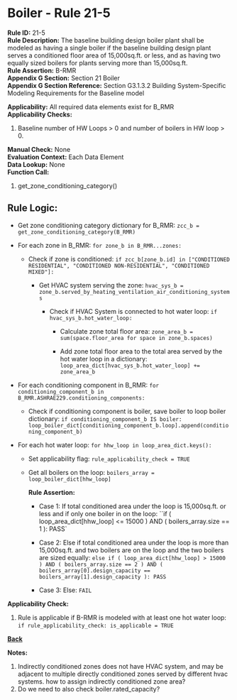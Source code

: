 
# Boiler - Rule 21-5  

**Rule ID:** 21-5  
**Rule Description:** The baseline building design boiler plant shall be modeled as having a single boiler if the baseline building design plant serves a conditioned floor area of 15,000sq.ft. or less, and as having two equally sized boilers for plants serving more than 15,000sq.ft.  
**Rule Assertion:** B-RMR  
**Appendix G Section:** Section 21 Boiler  
**Appendix G Section Reference:** Section G3.1.3.2 Building System-Specific Modeling Requirements for the Baseline model  

**Applicability:** All required data elements exist for B_RMR  
**Applicability Checks:**  

1. Baseline number of HW Loops > 0 and number of boilers in HW loop > 0.  

**Manual Check:** None  
**Evaluation Context:** Each Data Element  
**Data Lookup:** None  
**Function Call:**

  1. get_zone_conditioning_category()

## Rule Logic:  

- Get zone conditioning category dictionary for B_RMR: `zcc_b = get_zone_conditioning_category(B_RMR)`

- For each zone in B_RMR: `for zone_b in B_RMR...zones:`

  - Check if zone is conditioned: `if zcc_b[zone_b.id] in ["CONDITIONED RESIDENTIAL", "CONDITIONED NON-RESIDENTIAL", "CONDITIONED MIXED"]:`

    - Get HVAC system serving the zone: `hvac_sys_b =  zone_b.served_by_heating_ventilation_air_conditioning_systems`

      - Check if HVAC System is connected to hot water loop: `if hvac_sys_b.hot_water_loop:`

        - Calculate zone total floor area: `zone_area_b = sum(space.floor_area for space in zone_b.spaces)`

        - Add zone total floor area to the total area served by the hot water loop in a dictionary: `loop_area_dict[hvac_sys_b.hot_water_loop] += zone_area_b`

- For each conditioning component in B_RMR: `for conditioning_component_b in B_RMR.ASHRAE229.conditioning_components:`

  - Check if conditioning component is boiler, save boiler to loop boiler dictionary: `if conditioning_component_b IS boiler: loop_boiler_dict[conditioning_component_b.loop].append(conditioning_component_b)`

- For each hot water loop: `for hhw_loop in loop_area_dict.keys():`

  - Set applicability flag: `rule_applicability_check = TRUE`

  - Get all boilers on the loop: `boilers_array = loop_boiler_dict[hhw_loop]`

    **Rule Assertion:**

    - Case 1: If total conditioned area under the loop is 15,000sq.ft. or less and if only one boiler in on the loop: ``if ( loop_area_dict[hhw_loop] <= 15000 ) AND ( boilers_array.size == 1 ): PASS`

    - Case 2: Else if total conditioned area under the loop is more than 15,000sq.ft. and two boilers are on the loop and the two boilers are sized equally: `else if ( loop_area_dict[hhw_loop] > 15000 ) AND ( boilers_array.size == 2 ) AND ( boilers_array[0].design_capacity == boilers_array[1].design_capacity ): PASS`

    - Case 3: Else: `FAIL`

**Applicability Check:**

1. Rule is applicable if B-RMR is modeled with at least one hot water loop: `if rule_applicability_check: is_applicable = TRUE`

**[Back](../_toc.md)**

**Notes:**

1. Indirectly conditioned zones does not have HVAC system, and may be adjacent to multiple directly conditioned zones served by different hvac systems. how to assign indirectly conditioned zone area?
2. Do we need to also check boiler.rated_capacity?
